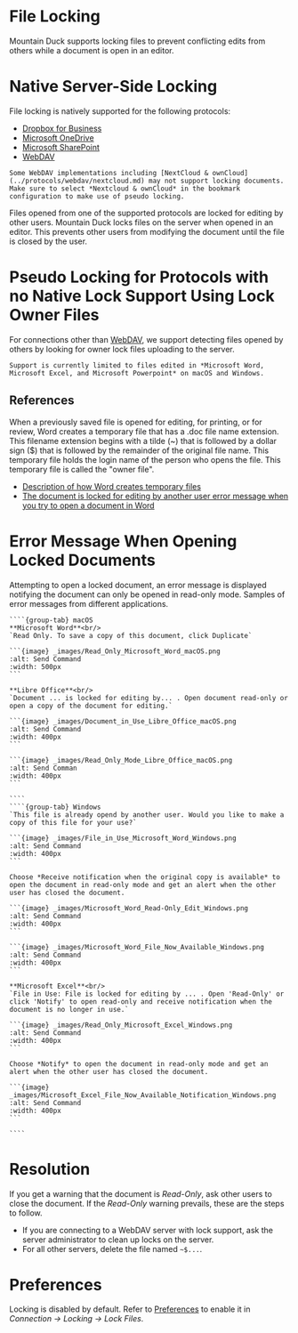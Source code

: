 File Locking
===

Mountain Duck supports locking files to prevent conflicting edits from others while a document is open in an editor.

# Native Server-Side Locking

File locking is natively supported for the following protocols:

- [Dropbox for Business](../protocols/dropbox.md)
- [Microsoft OneDrive](../protocols/onedrive.md)
- [Microsoft SharePoint](../protocols/sharepoint.md)
- [WebDAV](../protocols/webdav/index.md)

```{note}
Some WebDAV implementations including [NextCloud & ownCloud](../protocols/webdav/nextcloud.md) may not support locking documents. Make sure to select *Nextcloud & ownCloud* in the bookmark configuration to make use of pseudo locking.
```

Files opened from one of the supported protocols are locked for editing by other users. Mountain Duck locks files on the server when opened in an editor. This prevents other users from modifying the document until the file is closed by the user.

# Pseudo Locking for Protocols with no Native Lock Support Using Lock Owner Files

For connections other than [WebDAV](../protocols/webdav/index.md), we support detecting files opened by others by looking for owner lock files uploading to the server.

```{note}
Support is currently limited to files edited in *Microsoft Word, Microsoft Excel, and Microsoft Powerpoint* on macOS and Windows.
```

## References

When a previously saved file is opened for editing, for printing, or for review, Word creates a temporary file that has a .doc file name extension. This filename extension begins with a tilde (~) that is followed by a dollar sign ($) that is followed by the remainder of the original file name. This temporary file holds the login name of the person who opens the file. This temporary file is called the "owner file".

- [Description of how Word creates temporary files](https://support.microsoft.com/en-us/help/211632/description-of-how-word-creates-temporary-files)
- [The document is locked for editing by another user error message when you try to open a document in Word](https://support.microsoft.com/en-us/help/313472/the-document-is-locked-for-editing-by-another-user-error-message-when)

# Error Message When Opening Locked Documents

Attempting to open a locked document, an error message is displayed notifying the document can only be opened in read-only mode. Samples of error messages from different applications.

`````{tabs}
````{group-tab} macOS
**Microsoft Word**<br/>
`Read Only. To save a copy of this document, click Duplicate`

```{image} _images/Read_Only_Microsoft_Word_macOS.png
:alt: Send Command
:width: 500px
```

**Libre Office**<br/>
`Document ... is locked for editing by... . Open document read-only or open a copy of the document for editing.`

```{image} _images/Document_in_Use_Libre_Office_macOS.png
:alt: Send Command
:width: 400px
```

```{image} _images/Read_Only_Mode_Libre_Office_macOS.png
:alt: Send Comman
:width: 400px
```

````
````{group-tab} Windows
`This file is already opend by another user. Would you like to make a copy of this file for your use?`

```{image} _images/File_in_Use_Microsoft_Word_Windows.png
:alt: Send Command
:width: 400px
```

Choose *Receive notification when the original copy is available* to open the document in read-only mode and get an alert when the other user has closed the document.

```{image} _images/Microsoft_Word_Read-Only_Edit_Windows.png
:alt: Send Command
:width: 400px
```

```{image} _images/Microsoft_Word_File_Now_Available_Windows.png
:alt: Send Command
:width: 400px
```

**Microsoft Excel**<br/>
`File in Use: File is locked for editing by ... . Open 'Read-Only' or click 'Notify' to open read-only and receive notification when the document is no longer in use.`

```{image} _images/Read_Only_Microsoft_Excel_Windows.png
:alt: Send Command
:width: 400px
```

Choose *Notify* to open the document in read-only mode and get an alert when the other user has closed the document.

```{image} _images/Microsoft_Excel_File_Now_Available_Notification_Windows.png
:alt: Send Command
:width: 400px
```

````
`````

# Resolution

If you get a warning that the document is *Read-Only*, ask other users to close the document. If the *Read-Only* warning prevails, these are the steps to follow.

- If you are connecting to a WebDAV server with lock support, ask the server administrator to clean up locks on the server.
- For all other servers, delete the file named `~$...`.

# Preferences

Locking is disabled by default. Refer to [Preferences](preferences.md) to enable it in *Connection → Locking → Lock Files*.